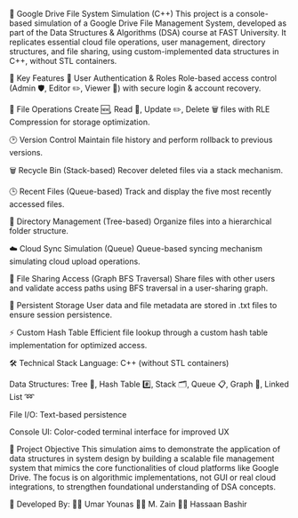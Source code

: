 📁 Google Drive File System Simulation (C++)
This project is a console-based simulation of a Google Drive File Management System, developed as part of the Data Structures & Algorithms (DSA) course at FAST University. It replicates essential cloud file operations, user management, directory structures, and file sharing, using custom-implemented data structures in C++, without STL containers.

🚀 Key Features
🔐 User Authentication & Roles
Role-based access control (Admin 🛡️, Editor ✏️, Viewer 👀) with secure login & account recovery.

📄 File Operations
Create 🆕, Read 📖, Update ✏️, Delete 🗑️ files with RLE Compression for storage optimization.

🕑 Version Control
Maintain file history and perform rollback to previous versions.

🗑️ Recycle Bin (Stack-based)
Recover deleted files via a stack mechanism.

🕒 Recent Files (Queue-based)
Track and display the five most recently accessed files.

📂 Directory Management (Tree-based)
Organize files into a hierarchical folder structure.

☁️ Cloud Sync Simulation (Queue)
Queue-based syncing mechanism simulating cloud upload operations.

🤝 File Sharing Access (Graph BFS Traversal)
Share files with other users and validate access paths using BFS traversal in a user-sharing graph.

💾 Persistent Storage
User data and file metadata are stored in .txt files to ensure session persistence.

⚡ Custom Hash Table
Efficient file lookup through a custom hash table implementation for optimized access.

🛠️ Technical Stack
Language: C++ (without STL containers)

Data Structures: Tree 🌳, Hash Table #️⃣, Stack 🗂️, Queue 📋, Graph 🔗, Linked List ➿

File I/O: Text-based persistence

Console UI: Color-coded terminal interface for improved UX

🎯 Project Objective
This simulation aims to demonstrate the application of data structures in system design by building a scalable file management system that mimics the core functionalities of cloud platforms like Google Drive. The focus is on algorithmic implementations, not GUI or real cloud integrations, to strengthen foundational understanding of DSA concepts.

👥 Developed By:
🧑‍💻 Umar Younas
🧑‍💻 M. Zain
🧑‍💻 Hassaan Bashir
